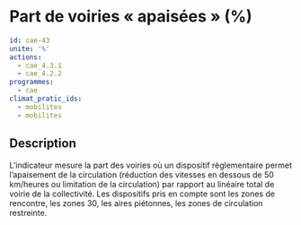 # Part de voiries « apaisées » (%)
```yaml
id: cae-43
unite: '%'
actions:
  - cae_4.3.1
  - cae_4.2.2
programmes:
  - cae
climat_pratic_ids:
  - mobilites
  - mobilites
```
## Description
L’indicateur mesure la part des voiries où un dispositif règlementaire permet l’apaisement de la circulation (réduction des vitesses en dessous de 50 km/heures ou limitation de la circulation) par rapport au linéaire total de voirie de la collectivité. Les dispositifs pris en compte sont les zones de rencontre, les zones 30, les aires piétonnes, les zones de circulation restreinte.




